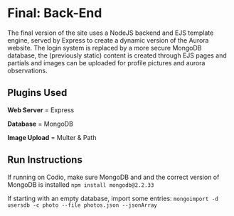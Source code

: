 # Final: Back-End

The final version of the site uses a NodeJS backend and EJS template engine, served by Express to create a dynamic version of the Aurora website. The login system is replaced by a more secure MongoDB database, the (previously static) content is created through EJS pages and partials and images can be uploaded for profile pictures and aurora observations.

## Plugins Used

**Web Server** = Express

**Database** = MongoDB

**Image Upload** = Multer & Path

## Run Instructions ##

If running on Codio, make sure MongoDB and and the correct version of MongoDB is installed `npm install mongodb@2.2.33`

If starting with an empty database, import some entries: `mongoimport -d usersdb -c photo --file photos.json --jsonArray`
